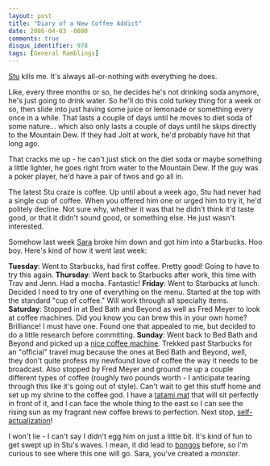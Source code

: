 ```yaml
---
layout: post
title: "Diary of a New Coffee Addict"
date: 2006-04-03 -0800
comments: true
disqus_identifier: 978
tags: [General Ramblings]
---
```

[Stu](http://www.stuartthompson.net) kills me. It's always
all-or-nothing with everything he does.
 
 Like, every three months or so, he decides he's not drinking soda
anymore, he's just going to drink water. So he'll do this cold turkey
thing for a week or so, then slide into just having some juice or
lemonade or something every once in a while. That lasts a couple of days
until he moves to diet soda of some nature... which also only lasts a
couple of days until he skips directly to the Mountain Dew. If they had
Jolt at work, he'd probably have hit that long ago.
 
 That cracks me up - he can't just stick on the diet soda or maybe
something a little lighter, he goes right from water to the Mountain
Dew. If the guy was a poker player, he'd have a pair of twos and go all
in.
 
 The latest Stu craze is coffee. Up until about a week ago, Stu had
never had a single cup of coffee. When you offered him one or urged him
to try it, he'd politely decline. Not sure why, whether it was that he
didn't think it'd taste good, or that it didn't sound good, or something
else. He just wasn't interested.
 
 Somehow last week [Sara](http://sassafrassylassy.blogspot.com/) broke
him down and got him into a Starbucks. Hoo boy. Here's kind of how it
went last week:
 
 **Tuesday**: Went to Starbucks, had first coffee. Pretty good! Going to
have to try this again.
 **Thursday**: Went back to Starbucks after work, this time with Trav
and Jenn. Had a mocha. Fantastic!
 **Friday**: Went to Starbucks at lunch. Decided I need to try one of
everything on the menu. Started at the top with the standard "cup of
coffee." Will work through all specialty items.
 **Saturday**: Stopped in at Bed Bath and Beyond as well as Fred Meyer
to look at coffee machines. Did you know you can brew this in your own
home? Brilliance! I must have one. Found one that appealed to me, but
decided to do a little research before committing.
 **Sunday**: Went back to Bed Bath and Beyond and picked up a [nice
coffee
machine](http://www.amazon.com/exec/obidos/ASIN/B000A1FFJK/mhsvortex).
Trekked past Starbucks for an "official" travel mug because the ones at
Bed Bath and Beyond, well, they don't quite profess my newfound love of
coffee the way it needs to be broadcast. Also stopped by Fred Meyer and
ground me up a couple different types of coffee (roughly two pounds
worth - I anticipate tearing through this like it's going out of style).
Can't wait to get this stuff home and set up my shrine to the coffee
god. I have a [tatami mat](http://en.wikipedia.org/wiki/Tatami) that
will sit perfectly in front of it, and I can face the whole thing to the
east so I can see the rising sun as my fragrant new coffee brews to
perfection. Next stop,
[self-actualization](http://en.wikipedia.org/wiki/Maslow's_hierarchy_of_needs)!
 
 I won't lie - I can't say I didn't egg him on just a little bit. It's
kind of fun to get swept up in Stu's waves. I mean, it did lead to
[bongos](/archive/2005/04/17/amped-up.aspx) before, so I'm curious to
see where this one will go. Sara, you've created a *monster*.
